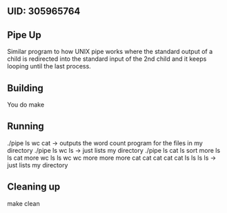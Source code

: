 ## UID: 305965764

## Pipe Up

Similar program to how UNIX pipe works where the standard output of a child is redirected into the
standard input of the 2nd child and it keeps looping until the last process.

## Building

You do make

## Running

./pipe ls wc cat -> outputs the word count program for the files in my directory
./pipe ls wc ls -> just lists my directory
./pipe ls cat ls sort more ls ls cat more  wc ls ls wc wc more more more cat cat cat cat cat ls ls ls ls -> just lists my directory


## Cleaning up

make clean
